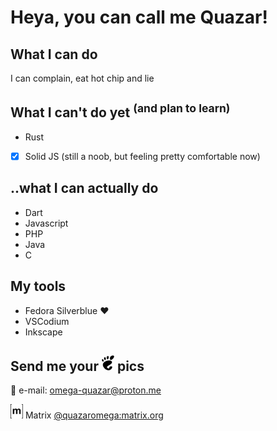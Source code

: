 # Heya, you can call me Quazar!

## What I can do
I can complain, eat hot chip and lie

## What I can't do yet <sup>(and plan to learn)</sup>
- Rust
- [x] Solid JS (still a noob, but feeling pretty comfortable now)

## ..what I can actually do
- Dart
- Javascript
- PHP
- Java
- C

## My tools
- Fedora Silverblue ❤️
- VSCodium
- Inkscape

## Send me your <a href="https://www.gnome.org/"><img title="Gnome" alt="Gnome" src="./gnome-logo.svg" width=20px><a> pics
💌 e-mail: [omega-quazar@proton.me](mailto:omega-quazar@proton.me)  


<img alt="matrix logo" src="./matrix-logo.svg" width="20px"> Matrix [@quazaromega:matrix.org](https://matrix.to/#/@quazaromega:matrix.org)
